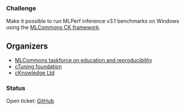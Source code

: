 ### Challenge

Make it possible to run MLPerf inference v3.1 benchmarks on Windows
using the [MLCommons CK framework](https://github.com/mlcommons/ck).

## Organizers

* [MLCommons taskforce on education and reproducibility](https://cKnowledge.org/mlcommons-taskforce)
* [cTuning foundation](https://cTuning.org)
* [cKnowledge Ltd](https://cKnowledge.org)

### Status

Open ticket: [GitHub](https://github.com/mlcommons/ck/issues/696)
